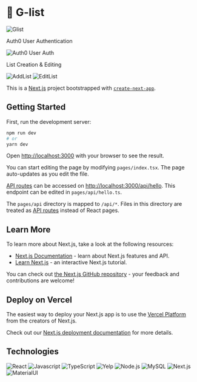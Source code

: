# 📃 G-list 

![Glist](https://cdn.discordapp.com/attachments/938570207859970061/1042529323732701206/Klists.png)

Auth0 User Authentication

![Auth0 User Auth](https://cdn.discordapp.com/attachments/938570207859970061/1034302430717952093/glist_user_auth.gif)

List Creation & Editing

![AddList](https://cdn.discordapp.com/attachments/938570207859970061/1034302432181747742/glist_add_list.gif)
![EditList](https://cdn.discordapp.com/attachments/938570207859970061/1034302431753949224/glist_edit_list.gif)


This is a [Next.js](https://nextjs.org/) project bootstrapped with [`create-next-app`](https://github.com/vercel/next.js/tree/canary/packages/create-next-app).

## Getting Started

First, run the development server:

```bash
npm run dev
# or
yarn dev
```

Open [http://localhost:3000](http://localhost:3000) with your browser to see the result.

You can start editing the page by modifying `pages/index.tsx`. The page auto-updates as you edit the file.

[API routes](https://nextjs.org/docs/api-routes/introduction) can be accessed on [http://localhost:3000/api/hello](http://localhost:3000/api/hello). This endpoint can be edited in `pages/api/hello.ts`.

The `pages/api` directory is mapped to `/api/*`. Files in this directory are treated as [API routes](https://nextjs.org/docs/api-routes/introduction) instead of React pages.

## Learn More

To learn more about Next.js, take a look at the following resources:

- [Next.js Documentation](https://nextjs.org/docs) - learn about Next.js features and API.
- [Learn Next.js](https://nextjs.org/learn) - an interactive Next.js tutorial.

You can check out [the Next.js GitHub repository](https://github.com/vercel/next.js/) - your feedback and contributions are welcome!

## Deploy on Vercel

The easiest way to deploy your Next.js app is to use the [Vercel Platform](https://vercel.com/new?utm_medium=default-template&filter=next.js&utm_source=create-next-app&utm_campaign=create-next-app-readme) from the creators of Next.js.

Check out our [Next.js deployment documentation](https://nextjs.org/docs/deployment) for more details.

## Technologies
![React](https://img.shields.io/badge/react-%2320232a.svg?style=for-the-badge&logo=react&logoColor=%2361DAFB&labelColor=black)
![Javascript](https://img.shields.io/badge/-Javascript-F0DB4F?style=for-the-badge&labelColor=black&logo=javascript&logoColor=F0DB4F)
![TypeScript](https://img.shields.io/badge/-Typescript-007acc?style=for-the-badge&labelColor=black&logo=typescript&logoColor=007acc)
![Yelp](https://img.shields.io/badge/-YelpFusion-a10707?style=for-the-badge&labelColor=black&logo=yelp&logoColor=a10707)
![Node.js](https://img.shields.io/badge/-Nodejs-3C873A?style=for-the-badge&labelColor=black&logo=node.js&logoColor=3C873A)
![MySQL](https://img.shields.io/badge/-MySQL-white?style=for-the-badge&labelColor=black&logo=mysql&logoColor=white)
![Next.js](https://img.shields.io/badge/-NextJS-62cfc9?style=for-the-badge&labelColor=black&logo=next.js&logoColor=white)
![MaterialUI](https://img.shields.io/badge/-MaterialUI-blue?style=for-the-badge&labelColor=black&logo=MUI&logoColor=white)


